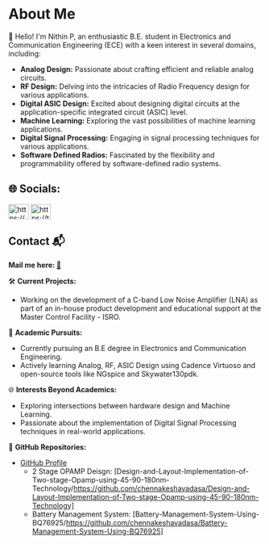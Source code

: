 # About Me

👋 Hello! I'm Nithin P, an enthusiastic B.E. student in Electronics and Communication Engineering (ECE) with a keen interest in several domains, including:

- **Analog Design:** Passionate about crafting efficient and reliable analog circuits.
- **RF Design:** Delving into the intricacies of Radio Frequency design for various applications.
- **Digital ASIC Design:** Excited about designing digital circuits at the application-specific integrated circuit (ASIC) level.
- **Machine Learning:** Exploring the vast possibilities of machine learning applications.
- **Digital Signal Processing:** Engaging in signal processing techniques for various applications.
- **Software Defined Radios:** Fascinated by the flexibility and programmability offered by software-defined radio systems.


## 🌐 Socials:
<p align="left">
<a href="https://www.linkedin.com/in/nithin-purushothama-70664727b/" target="blank"><img align="center" src="https://raw.githubusercontent.com/rahuldkjain/github-profile-readme-generator/master/src/images/icons/Social/linked-in-alt.svg" alt="https://www.linkedin.com/in/nithin-purushothama-70664727b/" height="30" width="40" /></a>
<a href="https://twitter.com/nithinpuru75919" target="blank"><img align="center" src="https://cdn.jsdelivr.net/npm/simple-icons@3.0.1/icons/twitter.svg" alt="https://twitter.com/nithinpuru75919" height="30" width="40" /></a>
  
## Contact 📬
**Mail me here: [:e-mail:](mailto:nithinpurushothama@gmail.com)**




🛠️ **Current Projects:**

- Working on the development of a C-band Low Noise Amplifier (LNA) as part of an in-house product development and educational support at the Master Control Facility - ISRO.
  
🔬 **Academic Pursuits:**

- Currently pursuing an B.E degree in Electronics and Communication Engineering.
- Actively learning Analog, RF, ASIC Design using Cadence Virtuoso and open-source tools like NGspice and Skywater130pdk.

🌐 **Interests Beyond Academics:**

- Exploring intersections between hardware design and Machine Learning.
- Passionate about the implementation of Digital Signal Processing techniques in real-world applications.

🚀 **GitHub Repositories:**

- [GitHub Profile]([https://github.com/your_username](https://github.com/chennakeshavadasa))
  - 2 Stage OPAMP Deisgn: [Design-and-Layout-Implementation-of-Two-stage-Opamp-using-45-90-180nm-Technology/https://github.com/chennakeshavadasa/Design-and-Layout-Implementation-of-Two-stage-Opamp-using-45-90-180nm-Technology]
  - Battery Management System: [Battery-Management-System-Using-BQ76925/https://github.com/chennakeshavadasa/Battery-Management-System-Using-BQ76925]
